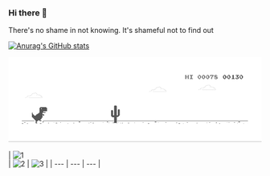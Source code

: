 ### Hi there 👋

There's no shame in not knowing. It's shameful not to find out

[![Anurag's GitHub stats](https://github-readme-stats.vercel.app/api?username=truongdinhtai)](https://github.com/anuraghazra/github-readme-stats)


![Anurag's GitHub stats](https://github.com/truongdinhtai/truongdinhtai/blob/main/ben.gif)


| ![1](https://i.giphy.com/media/MGdfeiKtEiEPS/giphy.webp)  
| ![2](https://media0.giphy.com/media/WUBvquKnbnXhbQUd8f/giphy.gif?cid=ecf05e47d67685c5a3576e7b7d500e1297fa39551ced9b59&rid=giphy.gif)
| ![3](https://media1.giphy.com/media/Y07ur2ElqAvSqVNauQ/giphy.gif) |
| --- | --- | --- |
